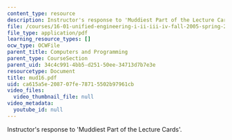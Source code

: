 ```yaml
---
content_type: resource
description: Instructor's response to 'Muddiest Part of the Lecture Cards'.
file: /courses/16-01-unified-engineering-i-ii-iii-iv-fall-2005-spring-2006/ca615a5e208707fe78715502b97961cb_mud16.pdf
file_type: application/pdf
learning_resource_types: []
ocw_type: OCWFile
parent_title: Computers and Programming
parent_type: CourseSection
parent_uid: 34c4c991-4bb5-d251-50ee-34713d7b7e3e
resourcetype: Document
title: mud16.pdf
uid: ca615a5e-2087-07fe-7871-5502b97961cb
video_files:
  video_thumbnail_file: null
video_metadata:
  youtube_id: null
---
```

Instructor's response to 'Muddiest Part of the Lecture Cards'.

